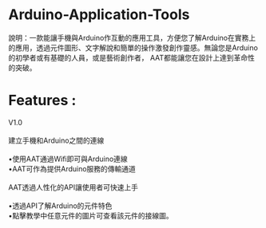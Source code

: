 # Arduino-Application-Tools
說明：一款能讓手機與Arduino作互動的應用工具，方便您了解Arduino在實務上的應用，透過元件圖形、文字解說和簡單的操作激發創作靈感。無論您是Arduino的初學者或有基礎的人員，或是藝術創作者，
AAT都能讓您在設計上達到革命性的突破。

# Features :<br>
V1.0<br><br>
建立手機和Arduino之間的連線<br><br>
•使用AAT通過Wifi即可與Arduino連線<br>
•AAT可作為提供Arduino服務的傳輸通道
<br><br>
AAT透過人性化的API讓使用者可快速上手<br><br>
•透過API了解Arduino的元件特色<br>
•點擊教學中任意元件的圖片可查看該元件的接線圖。<br>


